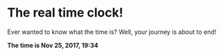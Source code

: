 # The real time clock!

Ever wanted to know what the time is? Well, your journey is about to end!

**The time is Nov 25, 2017, 19:34**